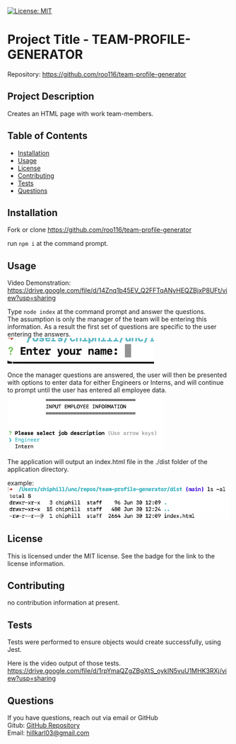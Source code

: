 [![License: MIT](https://img.shields.io/badge/License-MIT-yellow.svg)](https://opensource.org/licenses/MIT)

# Project Title - TEAM-PROFILE-GENERATOR

Repository: https://github.com/roo116/team-profile-generator

## Project Description

Creates an HTML page with work team-members.

## Table of Contents

- [Installation](#installation)
- [Usage](#usage)
- [License](#license)
- [Contributing](#contributing)
- [Tests](#tests)
- [Questions](#questions)

## Installation

Fork or clone https://github.com/roo116/team-profile-generator

run `npm i` at the command prompt.

## Usage

Video Demonstration:  
https://drive.google.com/file/d/14Znq1b45EV_Q2FFTqANyHEQZBjxP8UFt/view?usp=sharing

Type `node index` at the command prompt and answer the questions.  
The assumption is only the manager of the team will be entering this information. As a result the first set of questions are specific to the user entering the answers.  
![question example](./images/mgr-qs.png)

Once the manager questions are answered, the user will then be presented with options to enter data for either Engineers or Interns, and will continue to prompt until the user has entered all employee data.  
![team question example](./images/team-qs.png)

The application will output an index.html file in the ./dist folder of the application directory.

example:  
![file location](./images/html-location.png)

## License

This is licensed under the MIT license. See the badge for the link to the license information.

## Contributing

no contribution information at present.

## Tests

Tests were performed to ensure objects would create successfully, using Jest.  

Here is the video output of those tests. 
https://drive.google.com/file/d/1rpYmaQZgZBgXtS_oykIN5vuU1MHK3RXj/view?usp=sharing

## Questions

If you have questions, reach out via email or GitHub  
Gitub: [GitHub Repository](https//github.com/roo116)  
Email: hillkarl03@gmail.com  

